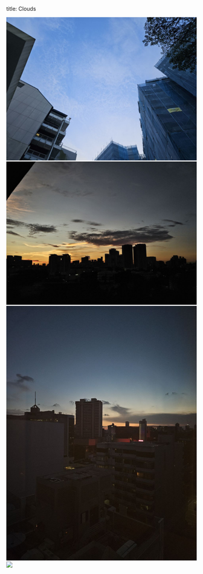 title: Clouds

<center></center>
<center></center>
<div class="gallery-page">
	<div class="img-list">
		<div class="img-column">
			<a href="img/cloud1.jpg" target="_Blank"><img src="img/s/cloud1.jpg"></a>
			<a href="img/cloud2.jpg" target="_Blank"><img src="img/s/cloud2.jpg"></a>
		</div>
		<div class="img-column">
			<a href="img/cloud3.jpg" target="_Blank"><img src="img/s/cloud3.jpg"></a>
		</div>
		<div class="img-column">
			<a href="img/sample.jpg" target="_Blank"><img src="img/s/sample.jpg"></a>
	</div>
</div>
<center></center>
